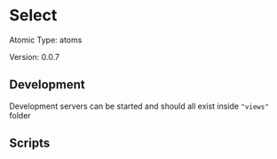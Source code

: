 # Select

Atomic Type: atoms

Version: 0.0.7

## Development

Development servers can be started and should all exist inside `"views"` folder

## Scripts

